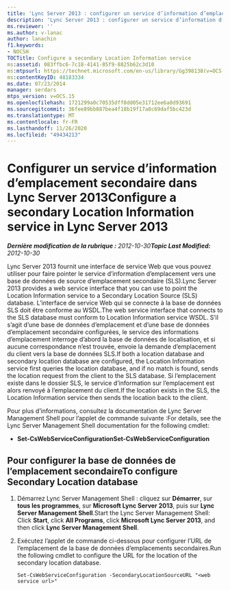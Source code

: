 ```yaml
---
title: 'Lync Server 2013 : configurer un service d’information d’emplacement secondaire'
description: 'Lync Server 2013 : configurer un service d’information d’emplacement secondaire.'
ms.reviewer: ''
ms.author: v-lanac
author: lanachin
f1.keywords:
- NOCSH
TOCTitle: Configure a secondary Location Information service
ms:assetid: 083ffbc6-7c18-4141-85f9-8825b62c3d10
ms:mtpsurl: https://technet.microsoft.com/en-us/library/Gg398138(v=OCS.15)
ms:contentKeyID: 48183334
ms.date: 07/23/2014
manager: serdars
mtps_version: v=OCS.15
ms.openlocfilehash: 1721299a0c70535dff8dd05e31712ee6a8d93691
ms.sourcegitcommit: 36fee89bb887bea4f18b19f17a8c69daf5bc423d
ms.translationtype: MT
ms.contentlocale: fr-FR
ms.lasthandoff: 11/26/2020
ms.locfileid: "49434213"
---
```

# <a name="configure-a-secondary-location-information-service-in-lync-server-2013"></a><span data-ttu-id="9deb2-103">Configurer un service d’information d’emplacement secondaire dans Lync Server 2013</span><span class="sxs-lookup"><span data-stu-id="9deb2-103">Configure a secondary Location Information service in Lync Server 2013</span></span>

<div data-xmlns="http://www.w3.org/1999/xhtml">

<div class="topic" data-xmlns="http://www.w3.org/1999/xhtml" data-msxsl="urn:schemas-microsoft-com:xslt" data-cs="https://msdn.microsoft.com/">

<div data-asp="https://msdn2.microsoft.com/asp">



</div>

<div id="mainSection">

<div id="mainBody"><span data-ttu-id="9deb2-104">

<span> </span></span><span class="sxs-lookup"><span data-stu-id="9deb2-104">

<span> </span></span></span>

<span data-ttu-id="9deb2-105">_**Dernière modification de la rubrique :** 2012-10-30_</span><span class="sxs-lookup"><span data-stu-id="9deb2-105">_**Topic Last Modified:** 2012-10-30_</span></span>

<span data-ttu-id="9deb2-106">Lync Server 2013 fournit une interface de service Web que vous pouvez utiliser pour faire pointer le service d’information d’emplacement vers une base de données de source d’emplacement secondaire (SLS).</span><span class="sxs-lookup"><span data-stu-id="9deb2-106">Lync Server 2013 provides a web service interface that you can use to point the Location Information service to a Secondary Location Source (SLS) database.</span></span> <span data-ttu-id="9deb2-107">L’interface de service Web qui se connecte à la base de données SLS doit être conforme au WSDL.</span><span class="sxs-lookup"><span data-stu-id="9deb2-107">The web service interface that connects to the SLS database must conform to Location Information service WSDL.</span></span> <span data-ttu-id="9deb2-108">S’il s’agit d’une base de données d’emplacement et d’une base de données d’emplacement secondaire configurées, le service des informations d’emplacement interroge d’abord la base de données de localisation, et si aucune correspondance n’est trouvée, envoie la demande d’emplacement du client vers la base de données SLS.</span><span class="sxs-lookup"><span data-stu-id="9deb2-108">If both a location database and secondary location database are configured, the Location Information service first queries the location database, and if no match is found, sends the location request from the client to the SLS database.</span></span> <span data-ttu-id="9deb2-109">Si l’emplacement existe dans le dossier SLS, le service d’information sur l’emplacement est alors renvoyé à l’emplacement du client.</span><span class="sxs-lookup"><span data-stu-id="9deb2-109">If the location exists in the SLS, the Location Information service then sends the location back to the client.</span></span>

<span data-ttu-id="9deb2-110">Pour plus d’informations, consultez la documentation de Lync Server Management Shell pour l’applet de commande suivante :</span><span class="sxs-lookup"><span data-stu-id="9deb2-110">For details, see the Lync Server Management Shell documentation for the following cmdlet:</span></span>

  - <span data-ttu-id="9deb2-111">**Set-CsWebServiceConfiguration**</span><span class="sxs-lookup"><span data-stu-id="9deb2-111">**Set-CsWebServiceConfiguration**</span></span>

<div>

## <a name="to-configure-secondary-location-database"></a><span data-ttu-id="9deb2-112">Pour configurer la base de données de l’emplacement secondaire</span><span class="sxs-lookup"><span data-stu-id="9deb2-112">To configure Secondary Location database</span></span>

1.  <span data-ttu-id="9deb2-113">Démarrez Lync Server Management Shell : cliquez sur **Démarrer**, sur **tous les programmes**, sur **Microsoft Lync Server 2013**, puis sur **Lync Server Management Shell**.</span><span class="sxs-lookup"><span data-stu-id="9deb2-113">Start the Lync Server Management Shell: Click **Start**, click **All Programs**, click **Microsoft Lync Server 2013**, and then click **Lync Server Management Shell**.</span></span>

2.  <span data-ttu-id="9deb2-114">Exécutez l’applet de commande ci-dessous pour configurer l’URL de l’emplacement de la base de données d’emplacements secondaires.</span><span class="sxs-lookup"><span data-stu-id="9deb2-114">Run the following cmdlet to configure the URL for the location of the secondary location database.</span></span>
    
        Set-CsWebServiceConfiguration -SecondaryLocationSourceURL "<web service url>" 

<span data-ttu-id="9deb2-115"></div>

</div>

<span> </span>

</div>

</div>

</span><span class="sxs-lookup"><span data-stu-id="9deb2-115"></div>

</div>

<span> </span>

</div>

</div>

</span></span></div>

